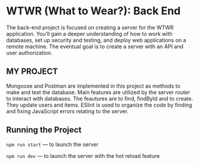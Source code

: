 # WTWR (What to Wear?): Back End

The back-end project is focused on creating a server for the WTWR application. You’ll gain a deeper understanding of how to work with databases, set up security and testing, and deploy web applications on a remote machine. The eventual goal is to create a server with an API and user authorization.

## MY PROJECT

Mongoose and Postman are implemented in this project as methods to make and test the database. Main features are utilized by the server router to interact with databases. The feautures are to find, findById and to create. They update users and items. ESlint is used to organize the code by finding and fixing JavaScript errors relating to the server.

## Running the Project

`npm run start` — to launch the server

`npm run dev` — to launch the server with the hot reload feature
